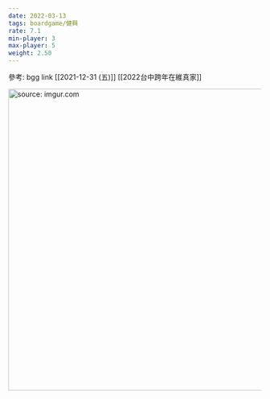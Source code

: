 ```yaml
---
date: 2022-03-13
tags: boardgame/健興
rate: 7.1
min-player: 3
max-player: 5
weight: 2.50
---
```


參考: bgg link
[[2021-12-31 (五)]] [[2022台中跨年在維真家]]

<a href="https://imgur.com/fpaWHsB"><img src="https://i.imgur.com/fpaWHsB.jpg" title="source: imgur.com" width="600px" /></a>
